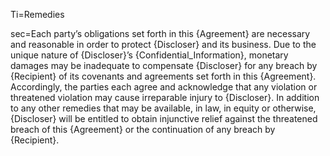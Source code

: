 Ti=Remedies

sec=Each party’s obligations set forth in this {Agreement} are necessary and reasonable in order to protect {Discloser} and its business.  Due to the unique nature of {Discloser}’s {Confidential_Information}, monetary damages may be inadequate to compensate {Discloser} for any breach by {Recipient} of its covenants and agreements set forth in this {Agreement}.  Accordingly, the parties each agree and acknowledge that any violation or threatened violation may cause irreparable injury to {Discloser}.  In addition to any other remedies that may be available, in law, in equity or otherwise, {Discloser} will be entitled to obtain injunctive relief against the threatened breach of this {Agreement} or the continuation of any breach by {Recipient}. 
